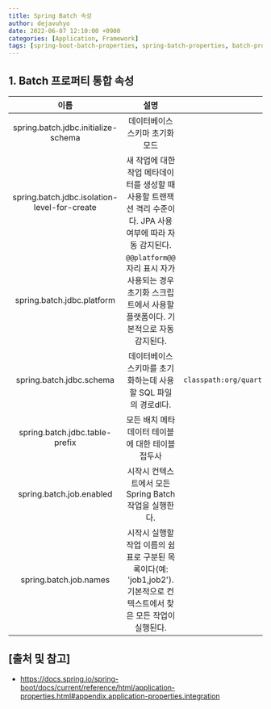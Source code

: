 ```yaml
---
title: Spring Batch 속성
author: dejavuhyo
date: 2022-06-07 12:10:00 +0900
categories: [Application, Framework]
tags: [spring-boot-batch-properties, spring-batch-properties, batch-properties]
---
```


## 1. Batch 프로퍼티 통합 속성

| 이름 | 설명 | 기본값 |
|:-----:|:-----:|:-----:|
| spring.batch.jdbc.initialize-schema | 데이터베이스 스키마 초기화 모드 | embedded |
| spring.batch.jdbc.isolation-level-for-create | 새 작업에 대한 작업 메타데이터를 생성할 때 사용할 트랜잭션 격리 수준이다. JPA 사용 여부에 따라 자동 감지된다. |  |
| spring.batch.jdbc.platform | `@@platform@@` 자리 표시 자가 사용되는 경우 초기화 스크립트에서 사용할 플랫폼이다. 기본적으로 자동 감지된다. |  |
| spring.batch.jdbc.schema | 데이터베이스 스키마를 초기화하는데 사용할 SQL 파일의 경로dl다. | `classpath:org/quartz/impl/jdbcjobstore/tables_@@platform@@.sql` |
| spring.batch.jdbc.table-prefix | 모든 배치 메타데이터 테이블에 대한 테이블 접두사 |  |
| spring.batch.job.enabled | 시작시 컨텍스트에서 모든 Spring Batch 작업을 실행한다. | true |
| spring.batch.job.names | 시작시 실행할 작업 이름의 쉼표로 구분된 목록이다(예: 'job1,job2'). 기본적으로 컨텍스트에서 찾은 모든 작업이 실행된다. |  |

## [출처 및 참고]
* <https://docs.spring.io/spring-boot/docs/current/reference/html/application-properties.html#appendix.application-properties.integration>
